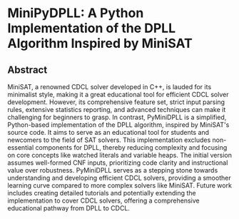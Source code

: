 # MiniPyDPLL: A Python Implementation of the DPLL Algorithm Inspired by MiniSAT

## Abstract

MiniSAT, a renowned CDCL solver developed in C++, is lauded for its minimalist style, making it a great educational tool for efficient CDCL solver development. However, its comprehensive feature set, strict input parsing rules, extensive statistics reporting, and advanced techniques can make it challenging for beginners to grasp. In contrast, PyMiniDPLL is a simplified, Python-based implementation of the DPLL algorithm, inspired by MiniSAT's source code. It aims to serve as an educational tool for students and newcomers to the field of SAT solvers. This implementation excludes non-essential components for DPLL, thereby reducing complexity and focusing on core concepts like watched literals and variable heaps. The initial version assumes well-formed CNF inputs, prioritizing code clarity and instructional value over robustness. PyMiniDPLL serves as a stepping stone towards understanding and developing efficient CDCL solvers, providing a smoother learning curve compared to more complex solvers like MiniSAT. Future work includes creating detailed tutorials and potentially extending the implementation to cover CDCL solvers, offering a comprehensive educational pathway from DPLL to CDCL.
